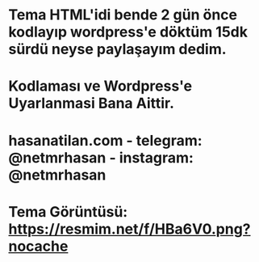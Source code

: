 # Tema HTML'idi bende 2 gün önce kodlayıp wordpress'e döktüm 15dk sürdü neyse paylaşayım dedim.
# Kodlaması ve Wordpress'e Uyarlanmasi Bana Aittir.
# hasanatilan.com - telegram: @netmrhasan - instagram: @netmrhasan
# Tema Görüntüsü: https://resmim.net/f/HBa6V0.png?nocache
